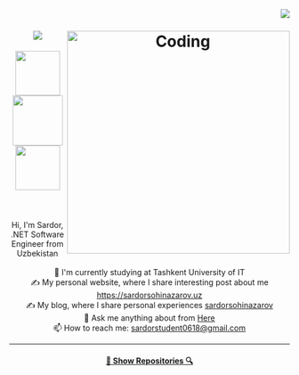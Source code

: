 <img align="right" src="https://visitor-badge.laobi.icu/badge?page_id=SardorSohinazarov">

<h1 align="center">
  <a href="https://git.io/typing-svg">
    <img src="https://readme-typing-svg.herokuapp.com/?lines=Hi,+There!+👋;This+is+Sardor👨‍💻&center=true&size=30">
  </a>
  <img align="right" alt="Coding" width="400" src="https://media.tenor.com/rePDfDWO3XoAAAAd/hacking.gif">
</h1>

<h5 align="center">
  <a href="https://www.linkedin.com/in/sardorsohinazarov/" title="LinkedIn Profile"><img width="80" src="https://img.shields.io/badge/linkedin-%230077B5.svg?style=for-the-badge&logo=linkedin&logoColor=white"></a>
  <a href="https://www.instagram.com/sardorsohinazarov/" title="Insta Profile"><img width="90" src="https://img.shields.io/badge/instagram-%23E4405F.svg?style=for-the-badge&logo=Instagram&logoColor=white"></a>
  <a href="https://t.me/sardorsohinazarov" title="TG Profile"><img width="80" src="https://img.shields.io/badge/Telegram-2CA5E0?style=for-the-badge&logo=telegram&logoColor=white"></a>
</h5>

<br>

<p align="center">
  Hi, I'm Sardor, .NET Software Engineer from Uzbekistan
  <br>
  <br>
  🔬 I'm currently studying at Tashkent University of IT
  <br>
  ✍️ My personal website, where I share interesting post about me <a href="https://sardorsohinazarov.uz">https://sardorsohinazarov.uz</a>
  <br>
  ✍️ My blog, where I share personal experiences <a href="https://t.me/sardorsohinazarov">sardorsohinazarov</a>
  <br>
  💬 Ask me anything about from <a href="https://github.com/SardorSohinazarov/SardorSohinazarov/issues" title="Issues">Here</a>
  <br>
  📫 How to reach me: <a href="mailto: sardorstudent0618@gmail.com">sardorstudent0618@gmail.com</a>
</p>
<hr>
<h4 align="center">
  <a href="https://github.com/SardorSohinazarov?tab=repositories" title="Show Repositories">🔎 Show Repositories 🔍</a>
</h4>

<!--
Top commiterslardan biri ekanman 

[![committers.top badge](https://user-badge.committers.top/uzbekistan/SardorSohinazarov.svg)](https://user-badge.committers.top/uzbekistan/SardorSohinazarov) -->
